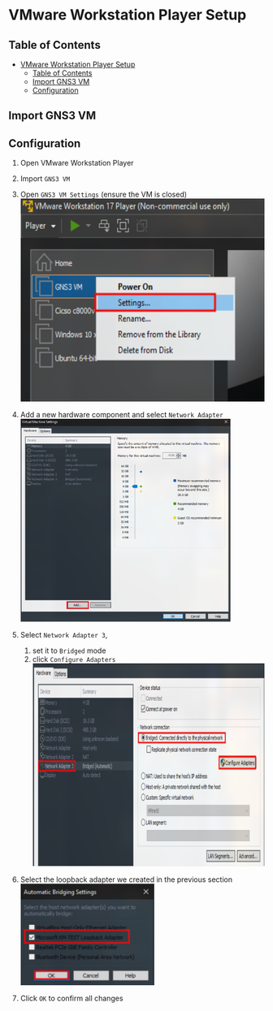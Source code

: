 # VMware Workstation Player Setup

## Table of Contents
- [VMware Workstation Player Setup](#vmware-workstation-player-setup)
  - [Table of Contents](#table-of-contents)
  - [Import GNS3 VM](#import-gns3-vm)
  - [Configuration](#configuration)



## Import GNS3 VM

## Configuration
1. Open VMware Workstation Player
2. Import `GNS3 VM`
3. Open `GNS3 VM Settings` (ensure the VM is closed)
<br><img src='.images/windows-vmplayer-0.png' height="400"><br>

4. Add a new hardware component and select `Network Adapter`
<br><img src='.images/windows-vmplayer-1.png' height="400"><br>

5. Select `Network Adapter 3`, 
   1. set it to `Bridged` mode
   2. click `Configure Adapters`
<br><img src='.images/windows-vmplayer-2.png' height="400"><br>

6. Select the loopback adapter we created in the previous section
<br><img src='.images/windows-vmplayer-3.png' height="200"><br>

7. Click `OK` to confirm all changes




